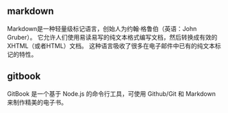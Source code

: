 ## markdown
Markdown是一种轻量级标记语言，创始人为约翰·格鲁伯（英语：John Gruber）。 
它允许人们使用易读易写的纯文本格式编写文档，然后转换成有效的XHTML（或者HTML）文档。
这种语言吸收了很多在电子邮件中已有的纯文本标记的特性。

## gitbook
GitBook 是一个基于 Node.js 的命令行工具，可使用 Github/Git 和 Markdown 来制作精美的电子书。
